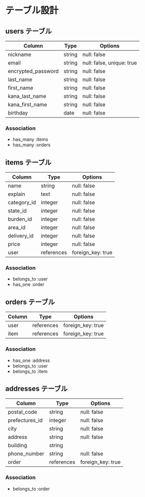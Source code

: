 # テーブル設計


## users テーブル

| Column   | Type   | Options     |
| -------- | ------ | ----------- |
| nickname | string | null: false |
| email    | string | null: false, unique: true |
| encrypted_password | string | null: false |
| last_name | string | null: false |
| first_name | string | null: false |
| kana_last_name | string | null: false |
| kana_first_name | string | null: false |
| birthday | date | null: false |

### Association
- has_many :items
- has_many :orders

## items テーブル

| Column | Type   | Options     |
| ------ | ------ | ----------- |
| name | string | null: false |
| explain | text | null: false |
| category_id | integer | null: false |
| state_id | integer | null: false |
| burden_id | integer | null: false |
| area_id | integer | null: false |
| delivery_id | integer | null: false |
| price | integer | null: false |
| user | references | foreign_key: true |

### Association
- belongs_to :user
- has_one :order

## orders テーブル

| Column  | Type       | Options    |
| ------- | ---------- | ---------- |
| user | references | foreign_key: true |
| item | references | foreign_key: true |

### Association
- has_one :address
- belongs_to :user
- belongs_to :item

## addresses テーブル

| Column  | Type       | Options    |
| ------- | ---------- | ---------- |
| postal_code | string | null: false |
| prefectures_id | integer | null: false |
| city | string | null: false |
| address | string | null: false |
| building | string |               |
| phone_number | string | null: false |
| order | references | foreign_key: true |

### Association
- belongs_to :order
